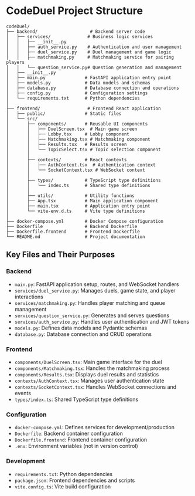 # CodeDuel Project Structure

```
codeDuel/
├── backend/                    # Backend server code
│   ├── services/              # Business logic services
│   │   ├── __init__.py
│   │   ├── auth_service.py    # Authentication and user management
│   │   ├── duel_service.py    # Duel management and game logic
│   │   ├── matchmaking.py     # Matchmaking service for pairing players
│   │   └── question_service.py# Question generation and management
│   ├── __init__.py
│   ├── main.py               # FastAPI application entry point
│   ├── models.py             # Data models and schemas
│   ├── database.py           # Database connection and operations
│   ├── config.py             # Configuration settings
│   └── requirements.txt      # Python dependencies
│
├── frontend/                  # Frontend React application
│   ├── public/               # Static files
│   └── src/
│       ├── components/       # Reusable UI components
│       │   ├── DuelScreen.tsx  # Main game screen
│       │   ├── Lobby.tsx     # Lobby component
│       │   ├── Matchmaking.tsx # Matchmaking component
│       │   ├── Results.tsx   # Results screen
│       │   └── TopicSelect.tsx # Topic selection component
│       │
│       ├── contexts/         # React contexts
│       │   ├── AuthContext.tsx  # Authentication context
│       │   └── SocketContext.tsx # WebSocket context
│       │
│       ├── types/            # TypeScript type definitions
│       │   └── index.ts      # Shared type definitions
│       │
│       ├── utils/            # Utility functions
│       ├── App.tsx           # Main application component
│       ├── main.tsx          # Application entry point
│       └── vite-env.d.ts     # Vite type definitions
│
├── docker-compose.yml        # Docker Compose configuration
├── Dockerfile                # Backend Dockerfile
├── Dockerfile.frontend       # Frontend Dockerfile
└── README.md                 # Project documentation
```

## Key Files and Their Purposes

### Backend
- `main.py`: FastAPI application setup, routes, and WebSocket handlers
- `services/duel_service.py`: Manages duels, game state, and player interactions
- `services/matchmaking.py`: Handles player matching and queue management
- `services/question_service.py`: Generates and serves questions
- `services/auth_service.py`: Handles user authentication and JWT tokens
- `models.py`: Defines data models and Pydantic schemas
- `database.py`: Database connection and CRUD operations

### Frontend
- `components/DuelScreen.tsx`: Main game interface for the duel
- `components/Matchmaking.tsx`: Handles the matchmaking process
- `components/Results.tsx`: Displays duel results and statistics
- `contexts/AuthContext.tsx`: Manages user authentication state
- `contexts/SocketContext.tsx`: Handles WebSocket connections and events
- `types/index.ts`: Shared TypeScript type definitions

### Configuration
- `docker-compose.yml`: Defines services for development/production
- `Dockerfile`: Backend container configuration
- `Dockerfile.frontend`: Frontend container configuration
- `.env`: Environment variables (not in version control)

### Development
- `requirements.txt`: Python dependencies
- `package.json`: Frontend dependencies and scripts
- `vite.config.ts`: Vite build configuration
